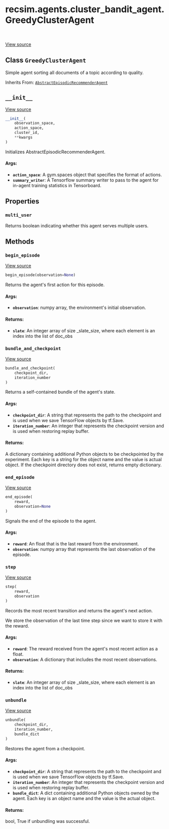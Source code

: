 <div itemscope itemtype="http://developers.google.com/ReferenceObject">
<meta itemprop="name" content="recsim.agents.cluster_bandit_agent.GreedyClusterAgent" />
<meta itemprop="path" content="Stable" />
<meta itemprop="property" content="multi_user"/>
<meta itemprop="property" content="__init__"/>
<meta itemprop="property" content="begin_episode"/>
<meta itemprop="property" content="bundle_and_checkpoint"/>
<meta itemprop="property" content="end_episode"/>
<meta itemprop="property" content="step"/>
<meta itemprop="property" content="unbundle"/>
</div>

# recsim.agents.cluster_bandit_agent.GreedyClusterAgent

<!-- Insert buttons -->

<table class="tfo-notebook-buttons tfo-api" align="left">
</table>

<a target="_blank" href="https://github.com/google-research/recsim/tree/master/recsim/agents/cluster_bandit_agent.py">View source</a>



## Class `GreedyClusterAgent`

<!-- Start diff -->
Simple agent sorting all documents of a topic according to quality.

Inherits From: [`AbstractEpisodicRecommenderAgent`](../../../recsim/agent/AbstractEpisodicRecommenderAgent.md)

<!-- Placeholder for "Used in" -->


<h2 id="__init__"><code>__init__</code></h2>

<a target="_blank" href="https://github.com/google-research/recsim/tree/master/recsim/agents/cluster_bandit_agent.py">View source</a>

``` python
__init__(
    observation_space,
    action_space,
    cluster_id,
    **kwargs
)
```

Initializes AbstractEpisodicRecommenderAgent.


#### Args:


* <b>`action_space`</b>: A gym.spaces object that specifies the format of actions.
* <b>`summary_writer`</b>: A Tensorflow summary writer to pass to the agent
  for in-agent training statistics in Tensorboard.

## Properties

<h3 id="multi_user"><code>multi_user</code></h3>

Returns boolean indicating whether this agent serves multiple users.

## Methods

<h3 id="begin_episode"><code>begin_episode</code></h3>

<a target="_blank" href="https://github.com/google-research/recsim/tree/master/recsim/agent.py">View source</a>

``` python
begin_episode(observation=None)
```

Returns the agent's first action for this episode.


#### Args:


* <b>`observation`</b>: numpy array, the environment's initial observation.


#### Returns:


* <b>`slate`</b>: An integer array of size _slate_size, where each element is an
  index into the list of doc_obs

<h3 id="bundle_and_checkpoint"><code>bundle_and_checkpoint</code></h3>

<a target="_blank" href="https://github.com/google-research/recsim/tree/master/recsim/agent.py">View source</a>

``` python
bundle_and_checkpoint(
    checkpoint_dir,
    iteration_number
)
```

Returns a self-contained bundle of the agent's state.


#### Args:


* <b>`checkpoint_dir`</b>: A string that represents the path to the checkpoint and is
  used when we save TensorFlow objects by tf.Save.
* <b>`iteration_number`</b>: An integer that represents the checkpoint version and is
  used when restoring replay buffer.


#### Returns:

A dictionary containing additional Python objects to be checkpointed by
  the experiment. Each key is a string for the object name and the value
  is actual object. If the checkpoint directory does not exist, returns
  empty dictionary.


<h3 id="end_episode"><code>end_episode</code></h3>

<a target="_blank" href="https://github.com/google-research/recsim/tree/master/recsim/agent.py">View source</a>

``` python
end_episode(
    reward,
    observation=None
)
```

Signals the end of the episode to the agent.


#### Args:


* <b>`reward`</b>: An float that is the last reward from the environment.
* <b>`observation`</b>: numpy array that represents the last observation of the
  episode.

<h3 id="step"><code>step</code></h3>

<a target="_blank" href="https://github.com/google-research/recsim/tree/master/recsim/agents/cluster_bandit_agent.py">View source</a>

``` python
step(
    reward,
    observation
)
```

Records the most recent transition and returns the agent's next action.

We store the observation of the last time step since we want to store it
with the reward.

#### Args:


* <b>`reward`</b>: The reward received from the agent's most recent action as a
  float.
* <b>`observation`</b>: A dictionary that includes the most recent observations.


#### Returns:


* <b>`slate`</b>: An integer array of size _slate_size, where each element is an
  index into the list of doc_obs

<h3 id="unbundle"><code>unbundle</code></h3>

<a target="_blank" href="https://github.com/google-research/recsim/tree/master/recsim/agent.py">View source</a>

``` python
unbundle(
    checkpoint_dir,
    iteration_number,
    bundle_dict
)
```

Restores the agent from a checkpoint.


#### Args:


* <b>`checkpoint_dir`</b>: A string that represents the path to the checkpoint and is
  used when we save TensorFlow objects by tf.Save.
* <b>`iteration_number`</b>: An integer that represents the checkpoint version and is
  used when restoring replay buffer.
* <b>`bundle_dict`</b>: A dict containing additional Python objects owned by the
  agent. Each key is an object name and the value is the actual object.


#### Returns:

bool, True if unbundling was successful.




